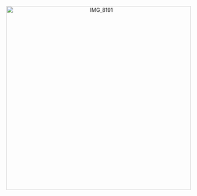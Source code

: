 <div align="center">





  
<img width="500" height="500" alt="IMG_8191" src="https://github.com/user-attachments/assets/9cd52d23-18c2-46dc-af08-e78f675db4b7" />
